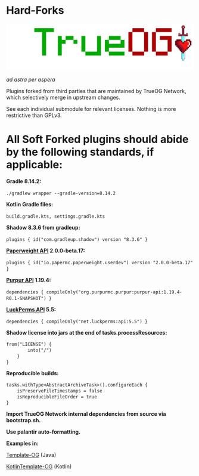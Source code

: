 # Hard-Forks

![Icon](https://github.com/true-og/website/blob/main/assets/images/logos/Logo-Alternate-Transparent.png)

*ad astra per aspera*

Plugins forked from third parties that are maintained by TrueOG Network, which selectively merge in upstream changes.

See each individual submodule for relevant licenses. Nothing is more restrictive than GPLv3.

# All Soft Forked plugins should abide by the following standards, if applicable:

**Gradle 8.14.2:**

```./gradlew wrapper --gradle-version=8.14.2```

**Kotlin Gradle files:**

```build.gradle.kts, settings.gradle.kts```

**Shadow 8.3.6 from gradleup:**

```plugins { id("com.gradleup.shadow") version "8.3.6" }```

**[Paperweight API](https://docs.papermc.io/paper/dev/userdev/) 2.0.0-beta.17:**

```plugins { id("io.papermc.paperweight.userdev") version "2.0.0-beta.17" }```

**[Purpur API](https://repo.purpurmc.org/javadoc/snapshots/org/purpurmc/purpur/purpur-api/1.19.4-R0.1-SNAPSHOT/raw/index.html) 1.19.4:**

```dependencies { compileOnly("org.purpurmc.purpur:purpur-api:1.19.4-R0.1-SNAPSHOT") }```

**[LuckPerms API](https://luckperms.net/wiki/Developer-API) 5.5:**

```dependencies { compileOnly("net.luckperms:api:5.5") }```

**Shadow license into jars at the end of tasks.processResources:**

```
from("LICENSE") {
        into("/")
    } 
}
```

**Reproducible builds:**

```
tasks.withType<AbstractArchiveTask>().configureEach {
    isPreserveFileTimestamps = false
    isReproducibleFileOrder = true
}
```

**Import TrueOG Network internal dependencies from source via bootstrap.sh.**

**Use palantir auto-formatting.**

**Examples in:**

[Template-OG](https://github.com/true-og/Template-OG) (Java)

[KotlinTemplate-OG](https://github.com/true-og/KotlinTemplate-OG) (Kotlin)

